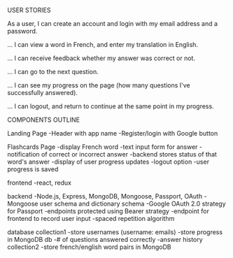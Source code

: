 USER STORIES

As a user, I can create an account and login with my email address and a password.

... I can view a word in French, and enter my translation in English.

... I can receive feedback whether my answer was correct or not.

... I can go to the next question.

... I can see my progress on the page (how many questions I've successfully answered).

... I can logout, and return to continue at the same point in my progress.

COMPONENTS OUTLINE

Landing Page
-Header with app name
-Register/login with Google button

Flashcards Page
-display French word
-text input form for answer
-notification of correct or incorrect answer
-backend stores status of that word's answer
-display of user progress updates
-logout option
  -user progress is saved

frontend
-react, redux

backend
-Node.js, Express, MongoDB, Mongoose, Passport, OAuth
-Mongoose user schema and dictionary schema
-Google OAuth 2.0 strategy for Passport
-endpoints protected using Bearer strategy
-endpoint for frontend to record user input
-spaced repetition algorithm

database
collection1
-store usernames (username: emails)
-store progress in MongoDB db
  -# of questions answered correctly
  -answer history
collection2
-store french/english word pairs in MongoDB
